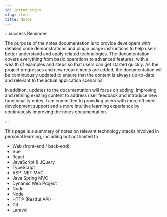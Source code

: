 ```yaml
---
id: introduction
slug: /tech
title: Notes
---
```


 
:::success Reminder

The purpose of the notes documentation is to provide developers with detailed code demonstrations and plugin usage instructions to help users better understand and apply related technologies. The documentation covers everything from basic operations to advanced features, with a wealth of examples and steps so that users can get started quickly. As the project progresses and new requirements are added, the documentation will be continuously updated to ensure that the content is always up-to-date and relevant to the actual application scenarios.

In addition, updates to the documentation will focus on adding, improving and refining existing content to address user feedback and introduce new functionality notes. I am committed to providing users with more efficient development support and a more intuitive learning experience by continuously improving the notes documentation.

::: 


This page is a summary of notes on relevant technology stacks involved in personal learning, including but not limited to
- Web (front-end / back-end)
- Vue
- React
- JavaScript & JQuery 
- TypeScript
- ASP .NET MVC
- Java Spring MVC
- Dynamic Web Project
- Node
- Node
- HTTP (Restful API)
- Git
- Laravel


